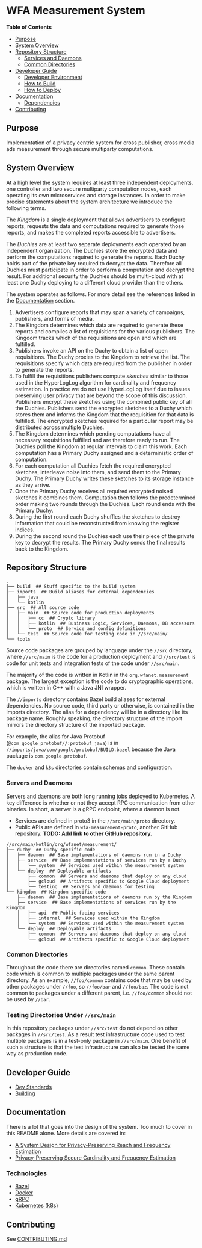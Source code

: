 # WFA Measurement System

**Table of Contents**

*   [Purpose](#purpose)
*   [System Overview](#system-overview)
*   [Repository Structure](#repository-structure)
    *   [Services and Daemons](#servers-and-daemons)
    *   [Common Directories](#common-directories)
*   [Developer Guide](#developer-guide)
    *   [Developer Environment](#developer-environment)
    *   [How to Build](#how-to-build)
    *   [How to Deploy](#how-to-deploy)
*   [Documentation](#documentation)
    *   [Dependencies](#dependencies)
*   [Contributing](#contributing)

## Purpose

Implementation of a privacy centric system for cross publisher, cross media ads
measurement through secure multiparty computations.

## System Overview

At a high level the system requires at least three independent deployments, one
controller and two secure multiparty computation nodes, each operating its own
microservices and storage instances. In order to make precise statements about
the system architecture we introduce the following terms.

The *Kingdom* is a single deployment that allows advertisers to configure
reports, requests the data and computations required to generate those reports,
and makes the completed reports accessible to advertisers.

The *Duchies* are at least two separate deployments each operated by an
independent organization. The Duchies store the encrypted data and perform the
computations required to generate the reports. Each Duchy holds part of the
private key required to decrypt the data. Therefore all Duchies must participate
in order to perform a computation and decrypt the result. For additional
security the Duchies should be multi-cloud with at least one Duchy deploying to
a different cloud provider than the others.

The system operates as follows. For more detail see the references linked in the
[Documentation](#documentation) section.

1.  Advertisers configure reports that may span a variety of campaigns,
    publishers, and forms of media.
1.  The Kingdom determines which data are required to generate these reports and
    compiles a list of requisitions for the various publishers. The Kingdom
    tracks which of the requisitions are open and which are fulfilled.
1.  Publishers invoke an API on the Duchy to obtain a list of open requisitions.
    The Duchy proxies to the Kingdom to retrieve the list. The requisitions
    specify which data are required from the publisher in order to generate the
    reports.
1.  To fulfill the requisitions publishers compute *sketches* similar to those
    used in the HyperLogLog algorithm for cardinality and frequency estimation.
    In practice we do not use HyperLogLog itself due to issues preserving user
    privacy that are beyond the scope of this discussion. Publishers encrypt
    these sketches using the combined public key of all the Duchies. Publishers
    send the encrypted sketches to a Duchy which stores them and informs the
    Kingdom that the requisition for that data is fulfilled. The encrypted
    sketches required for a particular report may be distributed across multiple
    Duchies.
1.  The Kingdom determines which pending computations have all necessary
    requisitions fulfilled and are therefore ready to run. The Duchies poll the
    Kingdom at regular intervals to claim this work. Each computation has a
    Primary Duchy assigned and a deterministic order of computation.
1.  For each computation all Duchies fetch the required encrypted sketches,
    interleave noise into them, and send them to the Primary Duchy. The Primary
    Duchy writes these sketches to its storage instance as they arrive.
1.  Once the Primary Duchy receives all required encrypted noised sketches it
    combines them. Computation then follows the predetermined order making two
    rounds through the Duchies. Each round ends with the Primary Duchy.
1.  During the first round each Duchy shuffles the sketches to destroy
    information that could be reconstructed from knowing the register indices.
1.  During the second round the Duchies each use their piece of the private key
    to decrypt the results. The Primary Duchy sends the final results back to
    the Kingdom.

## Repository Structure

```
.
├── build  ## Stuff specific to the build system
├── imports  ## Build aliases for external dependencies
│   ├── java
│   └── kotlin
├── src  ## All source code
│   ├── main  ## Source code for production deployments
│   │   ├── cc  ## Crypto library
│   │   ├── kotlin  ## Business Logic, Services, Daemons, DB accessors
│   │   └── proto  ## Service and config definitions
│   └── test  ## Source code for testing code in //src/main/
└── tools
```

Source code packages are grouped by language under the `//src` directory, where
`//src/main` is the code for a production deployment and `//src/test` is code
for unit tests and integration tests of the code under `//src/main`.

The majority of the code is written in Kotlin in the `org.wfanet.measurement`
package. The largest exception is the code to do cryptographic operations, which
is written in C++ with a Java JNI wrapper.

The `//imports` directory contains Bazel build aliases for external
dependencies. No source code, third party or otherwise, is contained in the
imports directory. The alias for a dependency will be in a directory like its
package name. Roughly speaking, the directory structure of the import mirrors
the directory structure of the imported package.

For example, the alias for Java Protobuf
(`@com_google_protobuf//:protobuf_java`) is in
`//imports/java/com/google/protobuf/BUILD.bazel` because the Java package is
`com.google.protobuf`.

The `docker` and `k8s` directories contain schemas and configuration.

### Servers and Daemons

Servers and daemons are both long running jobs deployed to Kubernetes. A key
difference is whether or not they accept RPC communication from other binaries.
In short, a server is a gRPC endpoint, where a daemon is not.

*   Services are defined in proto3 in the `//src/main/proto` directory.
*   Public APIs are defined in `wfa-measurement-proto`, another GitHub
    repository. **TODO: Add link to other GitHub repository.**

```
//src/main/kotlin/org/wfanet/measurement/
├── duchy  ## Duchy specific code
│   ├── daemon  ## Base implementations of daemons run in a Duchy
│   ├── service  ## Base implementations of services run by a Duchy
│   │   └── system  ## Services used within the measurement system
│   └── deploy  ## Deployable artifacts
│       ├── common  ## Servers and daemons that deploy on any cloud
│       ├── gcloud  ## Artifacts specific to Google Cloud deployment
│       └── testing  ## Servers and daemons for testing
└── kingdom  ## Kingdom specific code
    ├── daemon  ## Base implementations of daemons run by the Kingdom
    ├── service  ## Base implementations of services run by the Kingdom
    │   ├── api  ## Public facing services
    │   ├── internal  ## Services used within the Kingdom
    │   └── system  ## Services used within the measurement system
    └── deploy  ## Deployable artifacts
        ├── common  ## Servers and daemons that deploy on any cloud
        └── gcloud  ## Artifacts specific to Google Cloud deployment
```

### Common Directories

Throughout the code there are directories named `common`. These contain code
which is common to multiple packages under the same parent directory. As an
example, `//foo/common` contains code that may be used by other packages under
`//foo`, so `//foo/bar` and `//foo/baz`. The code is not common to packages
under a different parent, i.e. `//foo/common` should not be used by `//bar`.

### Testing Directories Under `//src/main`

In this repository packages under `//src/test` do not depend on other packages
in `//src/test`. As a result test infrastructure code used to test multiple
packages is in a test-only package in `//src/main`. One benefit of such a
structure is that the test infrastructure can also be tested the same way as
production code.

## Developer Guide

   *  [Dev Standards](docs/dev-standards.md)
   *  [Building](docs/building.md)

## Documentation

There is a lot that goes into the design of the system. Too much to cover in
this README alone. More details are covered in:

*   [A System Design for Privacy-Preserving Reach and Frequency Estimation](https://research.google/pubs/pub49526/)
*   [Privacy-Preserving Secure Cardinality and Frequency Estimation](https://research.google/pubs/pub49177/)

### Technologies

*   [Bazel](https://bazel.build/)
*   [Docker](https://www.docker.com/)
*   [gRPC](https://grpc.io/)
*   [Kubernetes (k8s)](https://kubernetes.io/)

## Contributing

See [CONTRIBUTING.md](CONTRIBUTING.md)
